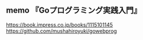 ## memo 『Goプログラミング実践入門』

https://book.impress.co.jp/books/1115101145
https://github.com/mushahiroyuki/gowebprog
